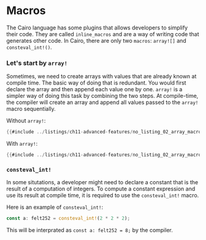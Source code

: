 # Macros

The Cairo language has some plugins that allows developers to simplify their code. They are called `inline_macros` and are a way of writing code that generates other code. In Cairo, there are only two `macros`: `array![]` and `consteval_int!()`.

### Let's start by `array!`

Sometimes, we need to create arrays with values that are already known at compile time. The basic way of doing that is redundant. You would first declare the array and then append each value one by one. `array!` is a simpler way of doing this task by combining the two steps.
At compile-time, the compiler will create an array and append all values passed to the `array!` macro sequentially.

Without `array!`:

```rust
{{#include ../listings/ch11-advanced-features/no_listing_02_array_macro/src/lib.cairo:no_macro}}
```

With `array!`:

```rust
{{#include ../listings/ch11-advanced-features/no_listing_02_array_macro/src/lib.cairo:array_macro}}
```

### `consteval_int!`

In some situtations, a developer might need to declare a constant that is the result of a computation of integers. To compute a constant expression and use its result at compile time, it is required to use the `consteval_int!` macro.

Here is an example of `consteval_int!`:

```rust
const a: felt252 = consteval_int!(2 * 2 * 2);
```

This will be interprated as `const a: felt252 = 8;` by the compiler.
